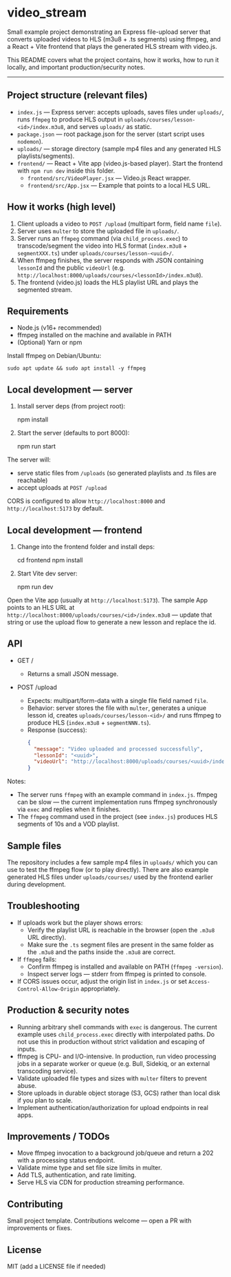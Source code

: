 # video_stream

Small example project demonstrating an Express file-upload server that converts uploaded videos to HLS (m3u8 + .ts segments) using ffmpeg, and a React + Vite frontend that plays the generated HLS stream with video.js.

This README covers what the project contains, how it works, how to run it locally, and important production/security notes.

---

## Project structure (relevant files)

- `index.js` — Express server: accepts uploads, saves files under `uploads/`, runs `ffmpeg` to produce HLS output in `uploads/courses/lesson-<id>/index.m3u8`, and serves `uploads/` as static.
- `package.json` — root package.json for the server (start script uses `nodemon`).
- `uploads/` — storage directory (sample mp4 files and any generated HLS playlists/segments).
- `frontend/` — React + Vite app (video.js-based player). Start the frontend with `npm run dev` inside this folder.
  - `frontend/src/VideoPlayer.jsx` — Video.js React wrapper.
  - `frontend/src/App.jsx` — Example that points to a local HLS URL.


## How it works (high level)

1. Client uploads a video to `POST /upload` (multipart form, field name `file`).
2. Server uses `multer` to store the uploaded file in `uploads/`.
3. Server runs an `ffmpeg` command (via `child_process.exec`) to transcode/segment the video into HLS format (`index.m3u8` + `segmentXXX.ts`) under `uploads/courses/lesson-<uuid>/`.
4. When ffmpeg finishes, the server responds with JSON containing `lessonId` and the public `videoUrl` (e.g. `http://localhost:8000/uploads/courses/<lessonId>/index.m3u8`).
5. The frontend (video.js) loads the HLS playlist URL and plays the segmented stream.


## Requirements

- Node.js (v16+ recommended)
- ffmpeg installed on the machine and available in PATH
- (Optional) Yarn or npm

Install ffmpeg on Debian/Ubuntu:

    sudo apt update && sudo apt install -y ffmpeg


## Local development — server

1. Install server deps (from project root):

    npm install

2. Start the server (defaults to port 8000):

    npm run start

The server will:
- serve static files from `/uploads` (so generated playlists and .ts files are reachable)
- accept uploads at `POST /upload`

CORS is configured to allow `http://localhost:8000` and `http://localhost:5173` by default.


## Local development — frontend

1. Change into the frontend folder and install deps:

    cd frontend
    npm install

2. Start Vite dev server:

    npm run dev

Open the Vite app (usually at `http://localhost:5173`). The sample App points to an HLS URL at `http://localhost:8000/uploads/courses/<id>/index.m3u8` — update that string or use the upload flow to generate a new lesson and replace the id.


## API

- GET /
  - Returns a small JSON message.

- POST /upload
  - Expects: multipart/form-data with a single file field named `file`.
  - Behavior: server stores the file with `multer`, generates a unique lesson id, creates `uploads/courses/lesson-<id>/` and runs ffmpeg to produce HLS (`index.m3u8` + `segmentNNN.ts`).
  - Response (success):
    ```json
    {
      "message": "Video uploaded and processed successfully",
      "lessonId": "<uuid>",
      "videoUrl": "http://localhost:8000/uploads/courses/<uuid>/index.m3u8"
    }
    ```

Notes:
- The server runs `ffmpeg` with an example command in `index.js`. ffmpeg can be slow — the current implementation runs ffmpeg synchronously via `exec` and replies when it finishes.
- The `ffmpeg` command used in the project (see `index.js`) produces HLS segments of 10s and a VOD playlist.


## Sample files

The repository includes a few sample mp4 files in `uploads/` which you can use to test the ffmpeg flow (or to play directly). There are also example generated HLS files under `uploads/courses/` used by the frontend earlier during development.


## Troubleshooting

- If uploads work but the player shows errors:
  - Verify the playlist URL is reachable in the browser (open the `.m3u8` URL directly).
  - Make sure the `.ts` segment files are present in the same folder as the `.m3u8` and the paths inside the `.m3u8` are correct.
- If `ffmpeg` fails:
  - Confirm ffmpeg is installed and available on PATH (`ffmpeg -version`).
  - Inspect server logs — stderr from ffmpeg is printed to console.
- If CORS issues occur, adjust the origin list in `index.js` or set `Access-Control-Allow-Origin` appropriately.


## Production & security notes

- Running arbitrary shell commands with `exec` is dangerous. The current example uses `child_process.exec` directly with interpolated paths. Do not use this in production without strict validation and escaping of inputs.
- ffmpeg is CPU- and I/O-intensive. In production, run video processing jobs in a separate worker or queue (e.g. Bull, Sidekiq, or an external transcoding service).
- Validate uploaded file types and sizes with `multer` filters to prevent abuse.
- Store uploads in durable object storage (S3, GCS) rather than local disk if you plan to scale.
- Implement authentication/authorization for upload endpoints in real apps.


## Improvements / TODOs

- Move ffmpeg invocation to a background job/queue and return a 202 with a processing status endpoint.
- Validate mime type and set file size limits in multer.
- Add TLS, authentication, and rate limiting.
- Serve HLS via CDN for production streaming performance.


## Contributing

Small project template. Contributions welcome — open a PR with improvements or fixes.


## License

MIT (add a LICENSE file if needed)
